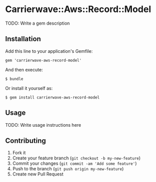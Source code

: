 # Carrierwave::Aws::Record::Model

TODO: Write a gem description

## Installation

Add this line to your application's Gemfile:

    gem 'carrierwave-aws-record-model'

And then execute:

    $ bundle

Or install it yourself as:

    $ gem install carrierwave-aws-record-model

## Usage

TODO: Write usage instructions here

## Contributing

1. Fork it
2. Create your feature branch (`git checkout -b my-new-feature`)
3. Commit your changes (`git commit -am 'Add some feature'`)
4. Push to the branch (`git push origin my-new-feature`)
5. Create new Pull Request
